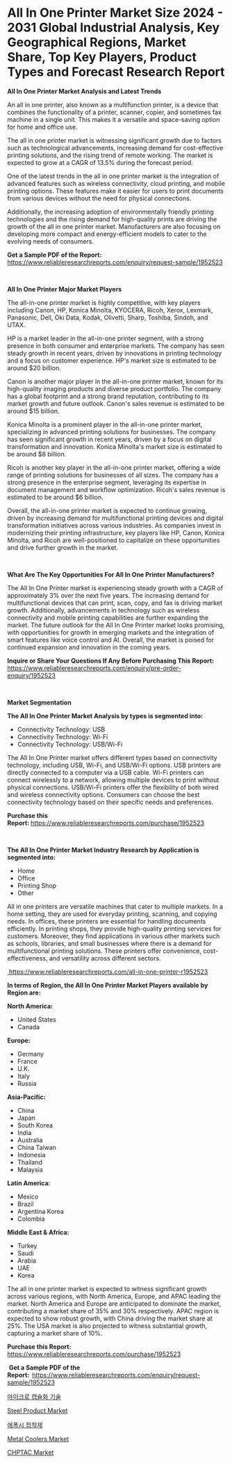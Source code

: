 <p><h1>All In One Printer Market Size 2024 - 2031 Global Industrial Analysis, Key Geographical Regions, Market Share, Top Key Players, Product Types and Forecast Research Report</h1></p><p><strong>All In One Printer Market Analysis and Latest Trends</strong></p>
<p><p>An all in one printer, also known as a multifunction printer, is a device that combines the functionality of a printer, scanner, copier, and sometimes fax machine in a single unit. This makes it a versatile and space-saving option for home and office use.</p><p>The all in one printer market is witnessing significant growth due to factors such as technological advancements, increasing demand for cost-effective printing solutions, and the rising trend of remote working. The market is expected to grow at a CAGR of 13.5% during the forecast period.</p><p>One of the latest trends in the all in one printer market is the integration of advanced features such as wireless connectivity, cloud printing, and mobile printing options. These features make it easier for users to print documents from various devices without the need for physical connections.</p><p>Additionally, the increasing adoption of environmentally friendly printing technologies and the rising demand for high-quality prints are driving the growth of the all in one printer market. Manufacturers are also focusing on developing more compact and energy-efficient models to cater to the evolving needs of consumers.</p></p>
<p><strong>Get a Sample PDF of the Report:&nbsp;</strong> <a href="https://www.reliableresearchreports.com/enquiry/request-sample/1952523">https://www.reliableresearchreports.com/enquiry/request-sample/1952523</a></p>
<p>&nbsp;</p>
<p><strong>All In One Printer Major Market Players</strong></p>
<p><p>The all-in-one printer market is highly competitive, with key players including Canon, HP, Konica Minolta, KYOCERA, Ricoh, Xerox, Lexmark, Panasonic, Dell, Oki Data, Kodak, Olivetti, Sharp, Toshiba, Sindoh, and UTAX.</p><p>HP is a market leader in the all-in-one printer segment, with a strong presence in both consumer and enterprise markets. The company has seen steady growth in recent years, driven by innovations in printing technology and a focus on customer experience. HP's market size is estimated to be around $20 billion.</p><p>Canon is another major player in the all-in-one printer market, known for its high-quality imaging products and diverse product portfolio. The company has a global footprint and a strong brand reputation, contributing to its market growth and future outlook. Canon's sales revenue is estimated to be around $15 billion.</p><p>Konica Minolta is a prominent player in the all-in-one printer market, specializing in advanced printing solutions for businesses. The company has seen significant growth in recent years, driven by a focus on digital transformation and innovation. Konica Minolta's market size is estimated to be around $8 billion.</p><p>Ricoh is another key player in the all-in-one printer market, offering a wide range of printing solutions for businesses of all sizes. The company has a strong presence in the enterprise segment, leveraging its expertise in document management and workflow optimization. Ricoh's sales revenue is estimated to be around $6 billion.</p><p>Overall, the all-in-one printer market is expected to continue growing, driven by increasing demand for multifunctional printing devices and digital transformation initiatives across various industries. As companies invest in modernizing their printing infrastructure, key players like HP, Canon, Konica Minolta, and Ricoh are well-positioned to capitalize on these opportunities and drive further growth in the market.</p></p>
<p>&nbsp;</p>
<p><strong>What Are The Key Opportunities For All In One Printer Manufacturers?</strong></p>
<p><p>The All In One Printer market is experiencing steady growth with a CAGR of approximately 3% over the next five years. The increasing demand for multifunctional devices that can print, scan, copy, and fax is driving market growth. Additionally, advancements in technology such as wireless connectivity and mobile printing capabilities are further expanding the market. The future outlook for the All In One Printer market looks promising, with opportunities for growth in emerging markets and the integration of smart features like voice control and AI. Overall, the market is poised for continued expansion and innovation in the coming years.</p></p>
<p><strong>Inquire or Share Your Questions If Any Before Purchasing This Report:</strong> <a href="https://www.reliableresearchreports.com/enquiry/pre-order-enquiry/1952523">https://www.reliableresearchreports.com/enquiry/pre-order-enquiry/1952523</a></p>
<p>&nbsp;</p>
<p><strong>Market Segmentation</strong></p>
<p><strong>The All In One Printer Market Analysis by types is segmented into:</strong></p>
<p><ul><li>Connectivity Technology: USB</li><li>Connectivity Technology: Wi-Fi</li><li>Connectivity Technology: USB/Wi-Fi</li></ul></p>
<p><p>The All In One Printer market offers different types based on connectivity technology, including USB, Wi-Fi, and USB/Wi-Fi options. USB printers are directly connected to a computer via a USB cable. Wi-Fi printers can connect wirelessly to a network, allowing multiple devices to print without physical connections. USB/Wi-Fi printers offer the flexibility of both wired and wireless connectivity options. Consumers can choose the best connectivity technology based on their specific needs and preferences.</p></p>
<p><strong>Purchase this Report:&nbsp;</strong><a href="https://www.reliableresearchreports.com/purchase/1952523">https://www.reliableresearchreports.com/purchase/1952523</a></p>
<p>&nbsp;</p>
<p><strong>The All In One Printer Market Industry Research by Application is segmented into:</strong></p>
<p><ul><li>Home</li><li>Office</li><li>Printing Shop</li><li>Other</li></ul></p>
<p><p>All in one printers are versatile machines that cater to multiple markets. In a home setting, they are used for everyday printing, scanning, and copying needs. In offices, these printers are essential for handling documents efficiently. In printing shops, they provide high-quality printing services for customers. Moreover, they find applications in various other markets such as schools, libraries, and small businesses where there is a demand for multifunctional printing solutions. These printers offer convenience, cost-effectiveness, and versatility across different sectors.</p></p>
<p><a href="https://www.reliableresearchreports.com/all-in-one-printer-r1952523">&nbsp;https://www.reliableresearchreports.com/all-in-one-printer-r1952523</a></p>
<p><strong>In terms of Region, the All In One Printer Market Players available by Region are:</strong></p>
<p>
    <p> <strong> North America: </strong>
        <ul>
            <li>United States</li>
            <li>Canada</li>
        </ul>
        </p> 
    <p> <strong> Europe: </strong>
        <ul>
            <li>Germany</li>
            <li>France</li>
            <li>U.K.</li>
            <li>Italy</li>
            <li>Russia</li>
        </ul>
        </p> 
    <p> <strong> Asia-Pacific: </strong>
        <ul>
            <li>China</li>
            <li>Japan</li>
            <li>South Korea</li>
            <li>India</li>
            <li>Australia</li>
            <li>China Taiwan</li>
            <li>Indonesia</li>
            <li>Thailand</li>
            <li>Malaysia</li>
        </ul>
        </p> 
    <p> <strong> Latin America: </strong>
        <ul>
            <li>Mexico</li>
            <li>Brazil</li>
            <li>Argentina Korea</li>
            <li>Colombia</li>
        </ul>
        </p> 
    <p> <strong> Middle East & Africa: </strong>
        <ul>
            <li>Turkey</li>
            <li>Saudi</li>
            <li>Arabia</li>
            <li>UAE</li>
            <li>Korea</li>
        </ul>
    </p>
    </p>
<p><p>The all in one printer market is expected to witness significant growth across various regions, with North America, Europe, and APAC leading the market. North America and Europe are anticipated to dominate the market, contributing a market share of 35% and 30% respectively. APAC region is expected to show robust growth, with China driving the market share at 25%. The USA market is also projected to witness substantial growth, capturing a market share of 10%.</p></p>
<p><strong>Purchase this Report: </strong><a href="https://www.reliableresearchreports.com/purchase/1952523">https://www.reliableresearchreports.com/purchase/1952523</a></p>
<p>&nbsp;<strong>Get a Sample PDF of the Report:&nbsp;&nbsp;</strong><a href="https://www.reliableresearchreports.com/enquiry/request-sample/1952523">https://www.reliableresearchreports.com/enquiry/request-sample/1952523</a></p>
<p><strong></strong></p>
<p><p><a href="https://github.com/BrettWeberrt8767765/Market-Research-Report-List-1/blob/main/283255927361.md">마이크로 캡슐화 기술</a></p><p><a href="https://issuu.com/reportprime-2/docs/steel-product-market-size-2030.pptx">Steel Product Market</a></p><p><a href="https://github.com/nuekbpymrrz5/Market-Research-Report-List-1/blob/main/409781627360.md">에폭시 접착제</a></p><p><a href="https://github.com/yoshih12/Market-Research-Report-List-3/blob/main/metal-coolers-market.md">Metal Coolers Market</a></p><p><a href="https://issuu.com/reportprime-2/docs/chptac-market-size-2030.pptx">CHPTAC Market</a></p></p>